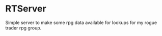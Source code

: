 # RTServer
Simple server to make some rpg data available for lookups for my rogue trader rpg group.
